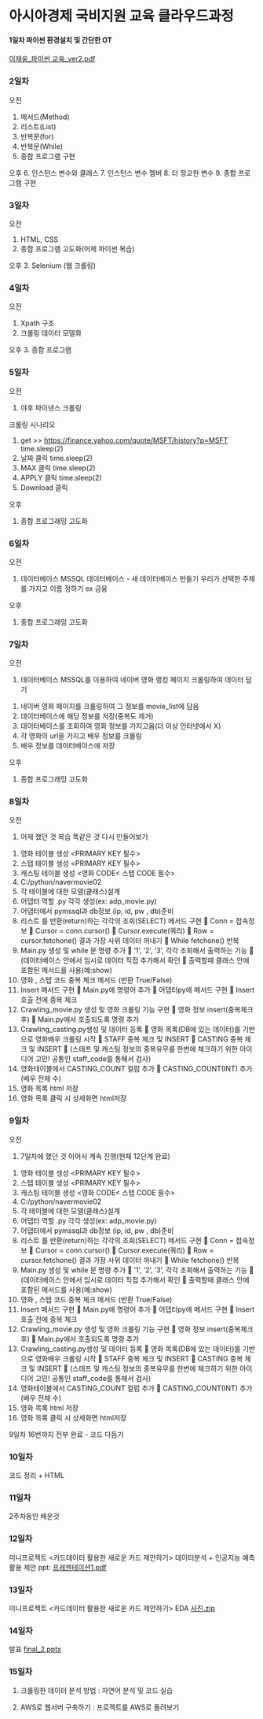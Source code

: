 # 아시아경제 국비지원 교육 클라우드과정


#### 1일차 파이썬 환경설치 및 간단한 OT
[이재웅_파이썬 교육_ver2.pdf](https://github.com/schw240/-/files/4979913/_._ver2.pdf)

### 2일차 
오전
1.	메서드(Method)
2.	리스트(List)
3.	반복문(for)
4.	반복문(While)
5.	종합 프로그램 구현


오후
6.	인스턴스 변수와 클래스
7.	인스턴스 변수 멤버
8.	더 정교한 변수
9.	종합 프로그램 구현

### 3일차
오전
1.	HTML, CSS
2.	종합 프로그램 고도화(어제 파이썬 복습)


오후
3.	Selenium (웹 크롤링)

### 4일차
오전
1.	Xpath 구조
2.	크롤링 데이터 모델화


오후
3.	종합 프로그램

### 5일차

오전
1.	야후 파이낸스 크롤링

크롤링 시나리오
1. get >> https://finance.yahoo.com/quote/MSFT/history?p=MSFT
time.sleep(2)
2. 날짜 클릭
time.sleep(2)
3. MAX 클릭
time.sleep(2)
4. APPLY 클릭
time.sleep(2)
5. Download 클릭

오후
1.	종합 프로그래밍 고도화

### 6일차

오전
1.	데이터베이스 MSSQL
데이터베이스 - 새 데이터베이스 만들기
우리가 선택한 주제를 가지고 이름 정하기 ex 금융


오후
1.	종합 프로그래밍 고도화



### 7일차

오전
1.	데이터베이스 MSSQL를 이용하여 네이버 영화 랭킹 페이지 크롤링하여 데이터 담기

1)	네이버 영화 페이지를 크롤링하여 그 정보를 movie_list에 담음
2)	데이터베이스에 해당 정보를 저장(중복도 제거)
3)	데이터베이스를 조회하여 영화 정보를 가지고옴(더 이상 인터넷에서 X)
4)	각 영화의 url을 가지고 배우 정보를 크롤링
5)	배우 정보를 데이터베이스에 저장

오후
1.	종합 프로그래밍 고도화

### 8일차

오전
1.	어제 했던 것 복습 똑같은 것 다시 만들어보기


1)	영화 테이블 생성 <PRIMARY KEY 필수>
2)	스텝 테이블 생성 <PRIMARY KEY 필수>
3)	캐스팅 테이블 생성 <영화 CODE< 스텝 CODE 필수>
4)	C:/python/navermovie02
5)	각 테이블에 대한 모델(클래스)설계
6)	어댑터 역할 .py 각각 생성(ex: adp_movie.py)
7)	어댑터에서 pymssql과 db정보 (ip, id, pw , db)준비
8)	리스트 <class>를 반환(return)하는 각각의 조회(SELECT) 메서드 구현
	Conn = 접속정보
	Cursor = conn.cursor()
	Cursor.execute(쿼리)
	Row = cursor.fetchone() 결과 가장 사위 데이터 꺼내기
	While fetchone() 반복
9)	Main.py 생성 및 while 문 명령 추가
	‘1’, ‘2’, ‘3’, 각각 조회해서 출력하는 기능
	(데이터베이스 안에서 임시로 데이터 직접 추가해서 확인
	출력할때 클래스 안에 포함된 메서드를 사용(예:show)
10)	영화 , 스텝 코드 중복 체크 메서드 (반환 True/False)
11)	Insert 메서드 구현
	Main.py에 명령어 추가
	어댑터py에 메서드 구현
	Insert 호출 전에 중복 체크
12)	Crawling_movie.py 생성 및 영화 크롤링 기능 구현
	영화 정보 insert(중복체크 후)
	Main.py에서 호출되도록 명령 추가
13)	Crawling_casting.py생성 및 데이터 등록
	영화 목록(DB에 있는 데이터)를 기반으로 영화배우 크롤링 시작
	STAFF 중복 체크 및 INSERT
	CASTING 중복 체크 및 INSERT
	(스태프 및 캐스팅 정보의 중복유무를 한번에 체크하기 위한 아이디어 고민! 공통인 staff_code를 통해서 검사)
14)	영화테이블에서 CASTING_COUNT 컬럼 추가
	CASTING_COUNT(INT) 추가 (배우 전체 수)
15)	영화 목록 html 저장
16)	영화 목록 클릭 시 상세화면 html저장


### 9일차

오전
1.	7일차에 했던 것 이어서 계속 진행(현재 12단계 완료)


1)	영화 테이블 생성 <PRIMARY KEY 필수>
2)	스텝 테이블 생성 <PRIMARY KEY 필수>
3)	캐스팅 테이블 생성 <영화 CODE< 스텝 CODE 필수>
4)	C:/python/navermovie02
5)	각 테이블에 대한 모델(클래스)설계
6)	어댑터 역할 .py 각각 생성(ex: adp_movie.py)
7)	어댑터에서 pymssql과 db정보 (ip, id, pw , db)준비
8)	리스트 <class>를 반환(return)하는 각각의 조회(SELECT) 메서드 구현
	Conn = 접속정보
	Cursor = conn.cursor()
	Cursor.execute(쿼리)
	Row = cursor.fetchone() 결과 가장 사위 데이터 꺼내기
	While fetchone() 반복
9)	Main.py 생성 및 while 문 명령 추가
	‘1’, ‘2’, ‘3’, 각각 조회해서 출력하는 기능
	(데이터베이스 안에서 임시로 데이터 직접 추가해서 확인
	출력할때 클래스 안에 포함된 메서드를 사용(예:show)
10)	영화 , 스텝 코드 중복 체크 메서드 (반환 True/False)
11)	Insert 메서드 구현
	Main.py에 명령어 추가
	어댑터py에 메서드 구현
	Insert 호출 전에 중복 체크
12)	Crawling_movie.py 생성 및 영화 크롤링 기능 구현
	영화 정보 insert(중복체크 후)
	Main.py에서 호출되도록 명령 추가
13)	Crawling_casting.py생성 및 데이터 등록
	영화 목록(DB에 있는 데이터)를 기반으로 영화배우 크롤링 시작
	STAFF 중복 체크 및 INSERT
	CASTING 중복 체크 및 INSERT
	(스태프 및 캐스팅 정보의 중복유무를 한번에 체크하기 위한 아이디어 고민! 공통인 staff_code를 통해서 검사)
14)	영화테이블에서 CASTING_COUNT 컬럼 추가
	CASTING_COUNT(INT) 추가 (배우 전체 수)
15)	영화 목록 html 저장
16)	영화 목록 클릭 시 상세화면 html저장



9일차 16번까지 전부 완료 - 코드 다듬기

### 10일차
코드 정리 + HTML 

### 11일차
2주차동안 배운것 

### 12일차
미니프로젝트 <카드데이터 활용한 새로운 카드 제안하기>
데이터분석 + 인공지능 예측 활용
제안 ppt: [프레젠테이션1.pdf](https://github.com/schw240/07.27-12.1_CLOUD/files/5056425/1.pdf)

### 13일차
미니프로젝트 <카드데이터 활용한 새로운 카드 제안하기>
EDA [사진.zip](https://github.com/schw240/07.27-12.1_CLOUD/files/5062781/default.zip)

### 14일차
발표 [final_2.pptx](https://github.com/schw240/07.27-12.1_CLOUD/files/5068143/final_2.pptx)

### 15일차
1) 크롤링한 데이터 분석 방법
  : 자연어 분석 및 코드 실습
 
2) AWS로 웹서버 구축하기
  : 프로젝트를 AWS로 돌려보기
